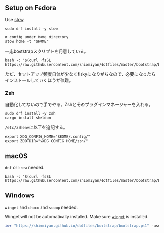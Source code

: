 ## Setup on Fedora

Use [stow](https://www.gnu.org/software/stow/).

```
sudo dnf install -y stow

# config under home directory
stow home -t "$HOME"
```

一応bootstrapスクリプトを用意している。

```shell
bash -c "$(curl -fsSL https://raw.githubusercontent.com/shiomiyan/dotfiles/master/bootstrap/bootstrap.sh)"
```

ただ、セットアップ頻度自体が少なくflakyになりがちなので、必要になったらインストールしていくほうが無難。

### Zsh

自動化してないので手でやる。Zshとそのプラグインマネージャーを入れる。

```
sudo dnf install -y zsh
cargo install sheldon
```

`/etc/zshenv`に以下を追記する。

```
export XDG_CONFIG_HOME="$HOME/.config/"
export ZDOTDIR="$XDG_CONFIG_HOME/zsh/"
```

## macOS

`dnf` or `brew` needed.

```shell
bash -c "$(curl -fsSL https://raw.githubusercontent.com/shiomiyan/dotfiles/master/bootstrap/bootstrap.sh)"
```

## Windows

`winget` and `choco` and `scoop` needed.

Winget will not be automatically installed. Make sure [`winget`](https://docs.microsoft.com/en-us/windows/package-manager/winget/) is installed.

```powershell
iwr "https://shiomiyan.github.io/dotfiles/bootstrap/bootstrap.ps1" -useb | iex
```
